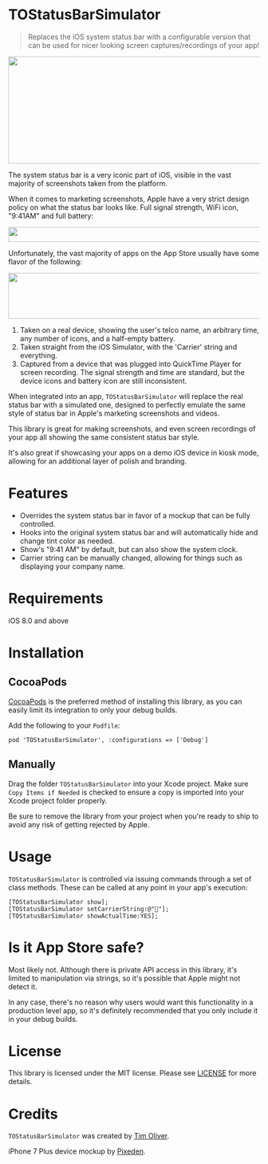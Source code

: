 # TOStatusBarSimulator
> Replaces the iOS system status bar with a configurable version that can be used for nicer looking screen captures/recordings of your app!

<p align="center">
<img src="https://raw.githubusercontent.com/TimOliver/TOStatusBarSimulator/master/screenshot.jpg" width="582" height="215" style="margin: 0 auto;" />
</p>

The system status bar is a very iconic part of iOS, visible in the vast majority of screenshots taken from the platform.

When it comes to marketing screenshots, Apple have a very strict design policy on what the status bar looks like. Full signal strength, WiFi icon, "9:41AM" and full battery:

<p align="center">
<img src="https://raw.githubusercontent.com/TimOliver/TOStatusBarSimulator/master/status-bar-apple-standard.jpg" width="620" height="30" style="margin: 0 auto;" />
</p>

Unfortunately, the vast majority of apps on the App Store usually have some flavor of the following:

<p align="center">
<img src="https://raw.githubusercontent.com/TimOliver/TOStatusBarSimulator/master/status-bar-comparison.jpg" width="620" height="92" style="margin: 0 auto;" />
</p>

1. Taken on a real device, showing the user's telco name, an arbitrary time, any number of icons, and a half-empty battery.
2. Taken straight from the iOS Simulator, with the 'Carrier' string and everything.
3. Captured from a device that was plugged into QuickTime Player for screen recording. The signal strength and time are standard, but the device icons and battery icon are still inconsistent.

When integrated into an app, `TOStatusBarSimulator` will replace the real status bar with a simulated one, designed to perfectly emulate the same style of status bar in Apple's marketing screenshots and videos.

This library is great for making screenshots, and even screen recordings of your app all showing the same consistent status bar style. 

It's also great if showcasing your apps on a demo iOS device in kiosk mode, allowing for an additional layer of polish and branding.

# Features
* Overrides the system status bar in favor of a mockup that can be fully controlled.
* Hooks into the original system status bar and will automatically hide and change tint color as needed.
* Show's "9:41 AM" by default, but can also show the system clock.
* Carrier string can be manually changed, allowing for things such as displaying your company name.

# Requirements
iOS 8.0 and above

# Installation

## CocoaPods
[CocoaPods](http://cocoapods.org) is the preferred method of installing this library, as you can easily limit its integration to only your debug builds.

Add the following to your `Podfile`:
```
pod 'TOStatusBarSimulator', :configurations => ['Debug']
```

## Manually
Drag the folder `TOStatusBarSimulator` into your Xcode project. Make sure `Copy Items if Needed` is checked to ensure a copy is imported into your Xcode project folder properly.

Be sure to remove the library from your project when you're ready to ship to avoid any risk of getting rejected by Apple.

# Usage
`TOStatusBarSimulator` is controlled via issuing commands through a set of class methods. These can be called at any point in your app's execution:

```objc
[TOStatusBarSimulator show];
[TOStatusBarSimulator setCarrierString:@"🤣"];
[TOStatusBarSimulator showActualTime:YES];
```


# Is it App Store safe?
Most likely not. Although there is private API access in this library, it's limited to manipulation via strings, so it's possible that Apple might not detect it.

In any case, there's no reason why users would want this functionality in a production level app, so it's definitely recommended that you only include it in your debug builds.

# License

This library is licensed under the MIT license. Please see [LICENSE](LICENSE) for more details.

# Credits
`TOStatusBarSimulator` was created by [Tim Oliver](http://twitter.com/TimOliverAU).

iPhone 7 Plus device mockup by [Pixeden](http://pixeden.com).
